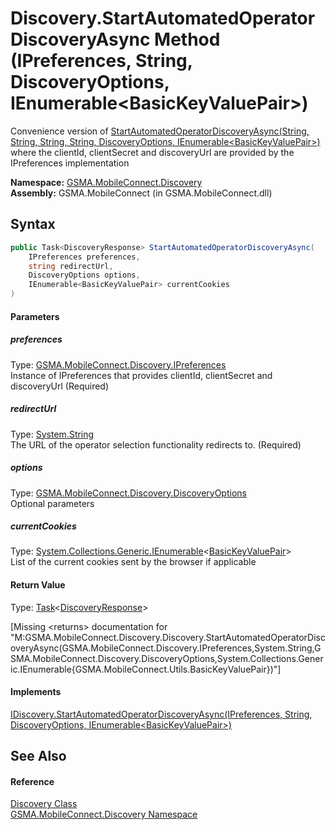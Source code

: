 Discovery.StartAutomatedOperatorDiscoveryAsync Method (IPreferences, String, DiscoveryOptions, IEnumerable&lt;BasicKeyValuePair>)
=================================================================================================================================
Convenience version of [StartAutomatedOperatorDiscoveryAsync(String, String, String, String, DiscoveryOptions, IEnumerable&lt;BasicKeyValuePair>)][1] where the clientId, clientSecret and discoveryUrl are provided by the IPreferences implementation

**Namespace:** [GSMA.MobileConnect.Discovery][2]  
**Assembly:** GSMA.MobileConnect (in GSMA.MobileConnect.dll)

Syntax
------

```csharp
public Task<DiscoveryResponse> StartAutomatedOperatorDiscoveryAsync(
	IPreferences preferences,
	string redirectUrl,
	DiscoveryOptions options,
	IEnumerable<BasicKeyValuePair> currentCookies
)
```

#### Parameters

##### *preferences*
Type: [GSMA.MobileConnect.Discovery.IPreferences][3]  
Instance of IPreferences that provides clientId, clientSecret and discoveryUrl (Required)

##### *redirectUrl*
Type: [System.String][4]  
The URL of the operator selection functionality redirects to. (Required)

##### *options*
Type: [GSMA.MobileConnect.Discovery.DiscoveryOptions][5]  
Optional parameters

##### *currentCookies*
Type: [System.Collections.Generic.IEnumerable][6]&lt;[BasicKeyValuePair][7]>  
List of the current cookies sent by the browser if applicable

#### Return Value
Type: [Task][8]&lt;[DiscoveryResponse][9]>  

[Missing &lt;returns> documentation for "M:GSMA.MobileConnect.Discovery.Discovery.StartAutomatedOperatorDiscoveryAsync(GSMA.MobileConnect.Discovery.IPreferences,System.String,GSMA.MobileConnect.Discovery.DiscoveryOptions,System.Collections.Generic.IEnumerable{GSMA.MobileConnect.Utils.BasicKeyValuePair})"]

#### Implements
[IDiscovery.StartAutomatedOperatorDiscoveryAsync(IPreferences, String, DiscoveryOptions, IEnumerable&lt;BasicKeyValuePair>)][10]  


See Also
--------

#### Reference
[Discovery Class][11]  
[GSMA.MobileConnect.Discovery Namespace][2]  

[1]: ../IDiscovery/StartAutomatedOperatorDiscoveryAsync_1.md
[2]: ../README.md
[3]: ../IPreferences/README.md
[4]: http://msdn.microsoft.com/en-us/library/s1wwdcbf
[5]: ../DiscoveryOptions/README.md
[6]: http://msdn.microsoft.com/en-us/library/9eekhta0
[7]: ../../GSMA.MobileConnect.Utils/BasicKeyValuePair/README.md
[8]: http://msdn.microsoft.com/en-us/library/dd321424
[9]: ../DiscoveryResponse/README.md
[10]: ../IDiscovery/StartAutomatedOperatorDiscoveryAsync.md
[11]: README.md
[12]: ../../_icons/Help.png